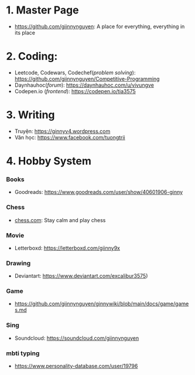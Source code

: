 # 1. Master Page
+ https://github.com/giinnynguyen: A place for everything, everything in its place

# 2. Coding:
+ Leetcode, Codewars, Codechef(*problem solving*): https://github.com/giinnynguyen/Competitive-Programming
+ Daynhauhoc(*forum*): https://daynhauhoc.com/u/vivungve
+ Codepen.io (*frontend*): https://codepen.io/tia3575

# 3. Writing
+ Truyện: https://ginnyv4.wordpress.com
+ Văn học: https://www.facebook.com/tuongtrii

# 4. Hobby System
### Books
+ Goodreads: https://www.goodreads.com/user/show/40601906-ginny

### Chess
+ [chess.com](https://www.chess.com/member/prudentia3575): Stay calm and play chess

### Movie
+ Letterboxd: https://letterboxd.com/giinny9x

### Drawing
+ Deviantart: https://www.deviantart.com/excalibur3575)

### Game
+ https://github.com/giinnynguyen/ginnywiki/blob/main/docs/game/games.md

### Sing
+ Soundcloud: https://soundcloud.com/giinnynguyen

### mbti typing
+  https://www.personality-database.com/user/19796
